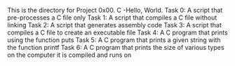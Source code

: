 This is the directory for Project 0x00. C -Hello, World.
Task 0: A script that pre-processes a C file only
Task 1: A script that compiles a C file without linking
Task 2: A script that generates assembly code
Task 3: A script that compiles a C file to create an executable file
Task 4: A C program that prints using the function puts
Task 5: A C program that prints a given string with the function printf
Task 6: A C program that prints the size of various types on the computer it is compiled and runs on 
